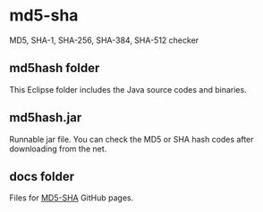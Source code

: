 # md5-sha
MD5,  SHA-1, SHA-256, SHA-384, SHA-512 checker

## md5hash folder
This Eclipse folder includes the Java source codes and binaries.

## md5hash.jar
Runnable jar file. You can check the MD5 or SHA hash codes after downloading from the net. 

## docs folder
Files for [MD5-SHA](https://furedi.github.io/md5-sha/) GitHub pages.
